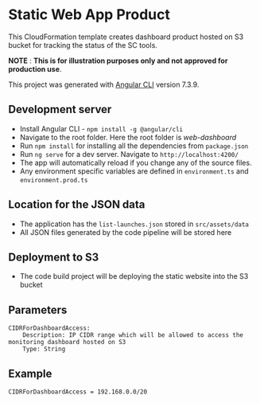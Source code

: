 # Static Web App Product

This CloudFormation template creates dashboard product hosted on S3 bucket for tracking the status of the SC tools.

**NOTE** : **This is for illustration purposes only and not approved for production use**.

This project was generated with [Angular CLI](https://github.com/angular/angular-cli) version 7.3.9.

## Development server

- Install Angular CLI - `npm install -g @angular/cli`
- Navigate to the root folder. Here the root folder is _web-dashboard_
- Run `npm install` for installing all the dependencies from `package.json`
- Run `ng serve` for a dev server. Navigate to `http://localhost:4200/`
- The app will automatically reload if you change any of the source files.
- Any environment specific variables are defined in `environment.ts` and `environment.prod.ts`

## Location for the JSON data

- The application has the `list-launches.json` stored in `src/assets/data`
- All JSON files generated by the code pipeline will be stored here

## Deployment to S3

- The code build project will be deploying the static website into the S3 bucket

## Parameters

```
CIDRForDashboardAccess:
    Description: IP CIDR range which will be allowed to access the monitoring dashboard hosted on S3
    Type: String
```

## Example

```
CIDRForDashboardAccess = 192.168.0.0/20
```
